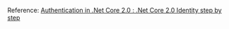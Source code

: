 Reference: [Authentication in .Net Core 2.0 : .Net Core 2.0 Identity step by step](https://neelbhatt.com/2017/12/18/authentication-in-net-core-2-0-net-core-2-0-identity-step-by-step/)
